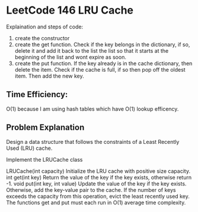 # LeetCode 146 LRU Cache
Explaination and steps of code:  
1) create the constructor  
2) create the get function. Check if the key belongs in the dictionary, if so, delete it and add it back to the list the list so that it starts at the beginning of the list and wont expire as soon.  
3) create the put function. If the key already is in the cache dictionary, then delete the item. Check if the cache is full, if so then pop off the oldest item. Then add the new key.

## Time Efficiency:  
O(1) because I am using hash tables which have O(1) lookup efficency.  

## Problem Explanation  
Design a data structure that follows the constraints of a Least Recently Used (LRU) cache.

Implement the LRUCache class

LRUCache(int capacity) Initialize the LRU cache with positive size capacity.
int get(int key) Return the value of the key if the key exists, otherwise return -1.
void put(int key, int value) Update the value of the key if the key exists. Otherwise, add the key-value pair to the cache. If the number of keys exceeds the capacity from this operation, evict the least recently used key.
The functions get and put must each run in O(1) average time complexity.
